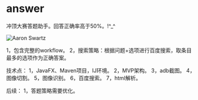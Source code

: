 # answer

冲顶大赛答题助手。回答正确率高于50%。!^_^

![Aaron Swartz](https://raw.githubusercontent.com/smshen/MarkdownPhotos/master/Res/test.jpg)

1，包含完整的workflow。
2，搜索策略：根据问题+选项进行百度搜索，取条目最多的选项作为正确答案。

技术点：
1，JavaFX、Maven项目，IJ环境。
2，MVP架构。
3，adb截图。
4，图像切割。
5，图像识别。
6，百度搜索。
7，html解析。


后续：
1，答题策略需要优化。
